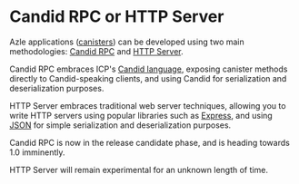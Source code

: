 # Candid RPC or HTTP Server

Azle applications (<a href="https://internetcomputer.org/docs/building-apps/essentials/canisters" target="_blank">canisters</a>) can be developed using two main methodologies: [Candid RPC](./candid_rpc.md) and [HTTP Server](./http_server.md).

Candid RPC embraces ICP's <a href="https://internetcomputer.org/docs/building-apps/interact-with-canisters/candid/candid-concepts" target="_blank">Candid language</a>, exposing canister methods directly to Candid-speaking clients, and using Candid for serialization and deserialization purposes.

HTTP Server embraces traditional web server techniques, allowing you to write HTTP servers using popular libraries such as <a href="https://expressjs.com/" target="_blank">Express</a>, and using <a href="https://www.json.org/json-en.html" target="_blank">JSON</a> for simple serialization and deserialization purposes.

Candid RPC is now in the release candidate phase, and is heading towards 1.0 imminently.

HTTP Server will remain experimental for an unknown length of time.
